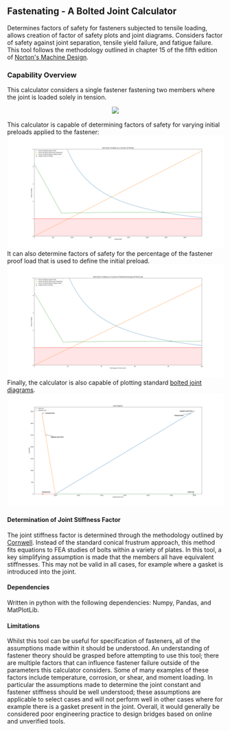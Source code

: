 ## Fastenating - A Bolted Joint Calculator
Determines factors of safety for fasteners subjected to tensile loading, allows creation of factor of safety plots and joint diagrams. Considers factor of safety against joint separation, tensile yield failure, and fatigue failure. This tool follows the methodology outlined in chapter 15 of the fifth edition of [Norton's Machine Design](https://wps.pearsoned.com/ecs_norton_mechdesign_5/).

### Capability Overview
This calculator considers a single fastener fastening two members where the joint is loaded solely in tension.


<p align="center">
  <img src="https://blog.maxprocorp.com/hs-fs/hubfs/Tension-Load.jpg?width=235&name=Tension-Load.jpg" />
</p>

This calculator is capable of determining factors of safety for varying initial preloads applied to the fastener:
![Preload Diagram](https://github.com/slehmann1/Fastenating/blob/main/SupportingInfo/Images/PreloadDiagram.png?raw=true)
It can also determine factors of safety for the percentage of the fastener proof load that is used to define the initial preload.
![Function of Proof Diagram](https://github.com/slehmann1/Fastenating/blob/main/SupportingInfo/Images/ProofLoadDiagram.png?raw=true)
Finally, the calculator is also capable of plotting standard [bolted joint diagrams](https://www.youtube.com/watch?v=6UowCTm2oT4).
![Bolted Joint Diagram](https://github.com/slehmann1/Fastenating/blob/main/SupportingInfo/Images/JointDiagram.png?raw=true)
#### Determination of Joint Stiffness Factor
The joint stiffness factor is determined through the methodology outlined by [Cornwell](https://journals.sagepub.com/doi/abs/10.1243/09544062JMES1108?journalCode=picb). Instead of the standard conical frustrum approach, this method fits equations to FEA studies of bolts within a variety of plates. In this tool, a key simplifying assumption is made that the members all have equivalent stiffnesses. This may not be valid in all cases, for example where a gasket is introduced into the joint. 

#### Dependencies
Written in python with the following dependencies:  Numpy, Pandas, and MatPlotLib.

#### Limitations
Whilst this tool can be useful for specification of fasteners, all of the assumptions made within it should be understood. An understanding of fastener theory should be grasped before attempting to use this tool; there are multiple factors that can influence fastener failure outside of the parameters this calculator considers. Some of many examples of these factors include temperature, corrosion, or shear, and moment loading. In particular the assumptions made to determine the joint constant and fastener stiffness should be well understood; these assumptions are applicable to select cases and will not perform well in other cases where for example there is a gasket present in the joint. Overall, it would generally be considered poor engineering practice to design bridges based on online and unverified tools.

